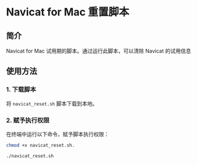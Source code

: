 # Navicat for Mac 重置脚本

## 简介
Navicat for Mac 试用期的脚本。通过运行此脚本，可以清除 Navicat 的试用信息

## 使用方法

### 1. 下载脚本
将 `navicat_reset.sh` 脚本下载到本地。

### 2. 赋予执行权限
在终端中运行以下命令，赋予脚本执行权限：
```bash
chmod +x navicat_reset.sh.

./navicat_reset.sh

